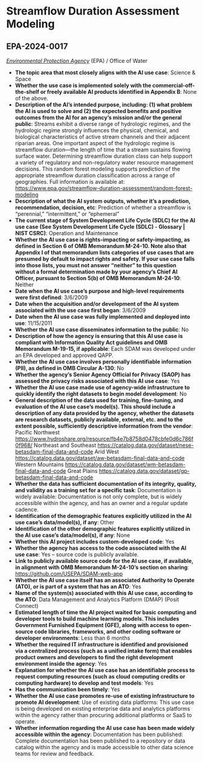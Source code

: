 # Streamflow Duration Assessment Modeling
## EPA-2024-0017
_[Environmental Protection Agency](<../3_agency/Environmental Protection Agency.md>)_ (EPA) / Office of Water


+ **The topic area that most closely aligns with the AI use case**: Science & Space
+ **Whether the use case is implemented solely with the commercial-off-the-shelf or freely available AI products identified in Appendix B**: None of the above.
+ **Description of the AI’s intended purpose, including: (1) what problem the AI is used to solve and (2) the expected benefits and positive outcomes from the AI for an agency’s mission and/or the general public**: Streams exhibit a diverse range of hydrologic regimes, and the hydrologic regime strongly influences the physical, chemical, and biological characteristics of active stream channels and their adjacent riparian areas. One important aspect of the hydrologic regime is streamflow duration—the length of time that a stream sustains flowing surface water. Determining streamflow duration class can help support a variety of regulatory and non-regulatory water resource management decisions. This random forest modeling supports prediction of the appropriate streamflow duration classification across a range of geographies. Full information is available at: https://www.epa.gov/streamflow-duration-assessment/random-forest-modeling
+ **Description of what the AI system outputs, whether it’s a prediction, recommendation, decision, etc**: Prediction of whether a streamflow is “perennial,” “intermittent,” or “ephemeral”
+ **The current stage of System Development Life Cycle (SDLC) for the AI use case (See System Development Life Cycle (SDLC) - Glossary | NIST CSRC)**: Operation and Maintenance
+ **Whether the AI use case is rights-impacting or safety-impacting, as defined in Section 6 of OMB Memorandum M-24-10. Note also that Appendix I of that memorandum lists categories of use cases that are presumed by default to impact rights and safety. If your use case falls into those lists, you must not answer “neither” to this question without a formal determination made by your agency’s Chief AI Officer, pursuant to Section 5(b) of OMB Memorandum M-24-10**: Neither
+ **Date when the AI use case’s purpose and high-level requirements were first defined**: 3/6/2009
+ **Date when the acquisition and/or development of the AI system associated with the use case first began**: 3/6/2009
+ **Date when the AI use case was fully implemented and deployed into use**: 11/15/2011
+ **Whether the AI use case disseminates information to the public**: No
+ **Description of how the agency is ensuring that this AI use case is compliant with Information Quality Act guidelines and OMB Memorandum M-19-15, if applicable**: Each SDAM was developed under an EPA developed and approved QAPP.
+ **Whether the AI use case involves personally identifiable information (PII), as defined in OMB Circular A-130**: No
+ **Whether the agency’s Senior Agency Official for Privacy (SAOP) has assessed the privacy risks associated with this AI use case**: Yes
+ **Whether the AI use case made use of agency-wide infrastructure to quickly identify the right datasets to begin model development**: No
+ **General description of the data used for training, fine-tuning, and evaluation of the AI use case’s model(s). This should include a description of any data provided by the agency, whether the datasets are research datasets, publicly available, external, etc. and to the extent possible, sufficiently descriptive information from the vendor**: Pacific Northwest https://www.hydroshare.org/resource/fb4e7b8758d0478cbfe0d6c786f0f968/
Northeast and Southeast https://catalog.data.gov/dataset/nese-betasdam-final-data-and-code
Arid West https://catalog.data.gov/dataset/aw-betasdam-final-data-and-code
Western Mountains https://catalog.data.gov/dataset/wm-betasdam-final-data-and-code
Great Plains https://catalog.data.gov/dataset/gp-betasdam-final-data-and-code
+ **Whether the data has sufficient documentation of its integrity, quality, and validity as a training set for a specific task**: Documentation is widely available: Documentation is not only complete, but is widely accessible within the agency, and has an owner and a regular update cadence.
+ **Identification of the demographic features explicitly utilized in the AI use case’s data/model(s), if any**: Other
+ **Identification of the other demographic features explicitly utilized in the AI use case’s data/model(s), if any**: None
+ **Whether this AI project includes custom-developed code**: Yes
+ **Whether the agency has access to the code associated with the AI use case**: Yes – source code is publicly available.
+ **Link to publicly available source code for the AI use case, if available, in alignment with OMB Memorandum M-24-10’s section on sharing**: https://github.com/USEPA/SDAM-web-app
+ **Whether the AI use case itself has an associated Authority to Operate (ATO), or is part of a system that has an ATO**: Yes
+ **Name of the system(s) associated with this AI use case, according to the ATO**: Data Management and Analytics Platform (DMAP) (Posit Connect)
+ **Estimated length of time the AI project waited for basic computing and developer tools to build machine learning models. This includes Government Furnished Equipment (GFE), along with access to open-source code libraries, frameworks, and other coding software or developer environments**: Less than 6 months
+ **Whether the required IT infrastructure is identified and provisioned via a centralized process (such as a unified intake form) that enables product owners and developers to find the right development environment inside the agency**: Yes
+ **Explanation for whether the AI use case has an identifiable process to request computing resources (such as cloud computing credits or computing hardware) to develop and test models**: Yes
+ **Has the communication been timely**: Yes
+ **Whether the AI use case promotes re-use of existing infrastructure to promote AI development**: Use of existing data platforms: This use case is being developed on existing enterprise data and analytics platforms within the agency rather than procuring additional platforms or SaaS to operate.
+ **Whether information regarding the AI use case has been made widely accessible within the agency**: Documentation has been published: Complete documentation has been published to a repository or data catalog within the agency and is made accessible to other data science teams for review and feedback.